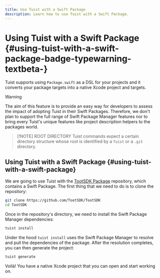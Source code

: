 ```yaml
---
title: Use Tuist with a Swift Package
description: Learn how to use Tuist with a Swift Package.
---
```


# Using Tuist with a Swift Package <Badge type="warning" text="beta" /> {#using-tuist-with-a-swift-package-badge-typewarning-textbeta-}

Tuist supports using `Package.swift` as a DSL for your projects and it converts your package targets into a native Xcode project and targets.

> [!WARNING]
> The aim of this feature is to provide an easy way for developers to assess the impact of adopting Tuist in their Swift Packages. Therefore, we don't plan to support the full range of Swift Package Manager features nor to bring every Tuist's unique features like <LocalizedLink href="/guides/develop/projects/code-sharing">project description helpers</LocalizedLink> to the packages world.

> [!NOTE] ROOT DIRECTORY
> Tuist commands expect a certain <LocalizedLink href="/guides/develop/projects/directory-structure#standard-tuist-projects">directory structure</LocalizedLink> whose root is identified by a `Tuist` or a `.git` directory.

## Using Tuist with a Swift Package {#using-tuist-with-a-swift-package}

We are going to use Tuist with the [TootSDK Package](https://github.com/TootSDK/TootSDK) repository, which contains a Swift Package. The first thing that we need to do is to clone the repository:

```bash
git clone https://github.com/TootSDK/TootSDK
cd TootSDK
```

Once in the repository's directory, we need to install the Swift Package Manager dependencies:

```bash
tuist install
```

Under the hood `tuist install` uses the Swift Package Manager to resolve and pull the dependencies of the package.
After the resolution completes, you can then generate the project:

```bash
tuist generate
```

Voilà! You have a native Xcode project that you can open and start working on.

